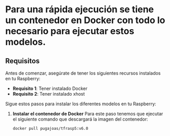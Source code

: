 # Para una rápida ejecución se tiene un contenedor en Docker con todo lo necesario para ejecutar estos modelos.

## Requisitos

Antes de comenzar, asegúrate de tener los siguientes recursos instalados en tu Raspberry:

- **Requisito 1**: Tener instalado Docker
- **Requisito 2**: Tener instalado xhost

Sigue estos pasos para instalar los diferentes modelos en tu Raspberry:

1. **Instalar el contenedor de Docker**
	Para este paso tenemos que ejecutar el siguiente comando que descargará la imagen del contenedor:
	```sh
	docker pull pugajoas/tfrasp5:v6.0
	```
		
	